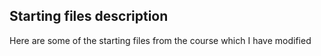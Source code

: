 ## Starting files description

Here are some of the starting files from the course which I have modified
